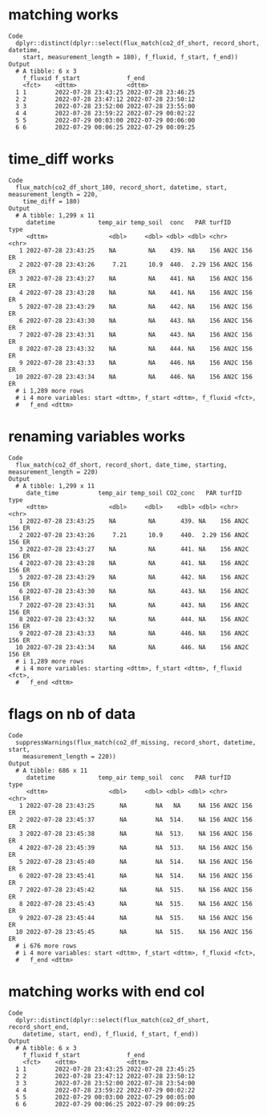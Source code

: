 # matching works

    Code
      dplyr::distinct(dplyr::select(flux_match(co2_df_short, record_short, datetime,
        start, measurement_length = 180), f_fluxid, f_start, f_end))
    Output
      # A tibble: 6 x 3
        f_fluxid f_start             f_end              
        <fct>    <dttm>              <dttm>             
      1 1        2022-07-28 23:43:25 2022-07-28 23:46:25
      2 2        2022-07-28 23:47:12 2022-07-28 23:50:12
      3 3        2022-07-28 23:52:00 2022-07-28 23:55:00
      4 4        2022-07-28 23:59:22 2022-07-29 00:02:22
      5 5        2022-07-29 00:03:00 2022-07-29 00:06:00
      6 6        2022-07-29 00:06:25 2022-07-29 00:09:25

# time_diff works

    Code
      flux_match(co2_df_short_180, record_short, datetime, start, measurement_length = 220,
        time_diff = 180)
    Output
      # A tibble: 1,299 x 11
         datetime            temp_air temp_soil  conc   PAR turfID       type 
         <dttm>                 <dbl>     <dbl> <dbl> <dbl> <chr>        <chr>
       1 2022-07-28 23:43:25    NA         NA    439. NA    156 AN2C 156 ER   
       2 2022-07-28 23:43:26     7.21      10.9  440.  2.29 156 AN2C 156 ER   
       3 2022-07-28 23:43:27    NA         NA    441. NA    156 AN2C 156 ER   
       4 2022-07-28 23:43:28    NA         NA    441. NA    156 AN2C 156 ER   
       5 2022-07-28 23:43:29    NA         NA    442. NA    156 AN2C 156 ER   
       6 2022-07-28 23:43:30    NA         NA    443. NA    156 AN2C 156 ER   
       7 2022-07-28 23:43:31    NA         NA    443. NA    156 AN2C 156 ER   
       8 2022-07-28 23:43:32    NA         NA    444. NA    156 AN2C 156 ER   
       9 2022-07-28 23:43:33    NA         NA    446. NA    156 AN2C 156 ER   
      10 2022-07-28 23:43:34    NA         NA    446. NA    156 AN2C 156 ER   
      # i 1,289 more rows
      # i 4 more variables: start <dttm>, f_start <dttm>, f_fluxid <fct>,
      #   f_end <dttm>

# renaming variables works

    Code
      flux_match(co2_df_short, record_short, date_time, starting, measurement_length = 220)
    Output
      # A tibble: 1,299 x 11
         date_time           temp_air temp_soil CO2_conc   PAR turfID       type 
         <dttm>                 <dbl>     <dbl>    <dbl> <dbl> <chr>        <chr>
       1 2022-07-28 23:43:25    NA         NA       439. NA    156 AN2C 156 ER   
       2 2022-07-28 23:43:26     7.21      10.9     440.  2.29 156 AN2C 156 ER   
       3 2022-07-28 23:43:27    NA         NA       441. NA    156 AN2C 156 ER   
       4 2022-07-28 23:43:28    NA         NA       441. NA    156 AN2C 156 ER   
       5 2022-07-28 23:43:29    NA         NA       442. NA    156 AN2C 156 ER   
       6 2022-07-28 23:43:30    NA         NA       443. NA    156 AN2C 156 ER   
       7 2022-07-28 23:43:31    NA         NA       443. NA    156 AN2C 156 ER   
       8 2022-07-28 23:43:32    NA         NA       444. NA    156 AN2C 156 ER   
       9 2022-07-28 23:43:33    NA         NA       446. NA    156 AN2C 156 ER   
      10 2022-07-28 23:43:34    NA         NA       446. NA    156 AN2C 156 ER   
      # i 1,289 more rows
      # i 4 more variables: starting <dttm>, f_start <dttm>, f_fluxid <fct>,
      #   f_end <dttm>

# flags on nb of data

    Code
      suppressWarnings(flux_match(co2_df_missing, record_short, datetime, start,
        measurement_length = 220))
    Output
      # A tibble: 686 x 11
         datetime            temp_air temp_soil  conc   PAR turfID       type 
         <dttm>                 <dbl>     <dbl> <dbl> <dbl> <chr>        <chr>
       1 2022-07-28 23:43:25       NA        NA   NA     NA 156 AN2C 156 ER   
       2 2022-07-28 23:45:37       NA        NA  514.    NA 156 AN2C 156 ER   
       3 2022-07-28 23:45:38       NA        NA  513.    NA 156 AN2C 156 ER   
       4 2022-07-28 23:45:39       NA        NA  513.    NA 156 AN2C 156 ER   
       5 2022-07-28 23:45:40       NA        NA  514.    NA 156 AN2C 156 ER   
       6 2022-07-28 23:45:41       NA        NA  514.    NA 156 AN2C 156 ER   
       7 2022-07-28 23:45:42       NA        NA  515.    NA 156 AN2C 156 ER   
       8 2022-07-28 23:45:43       NA        NA  515.    NA 156 AN2C 156 ER   
       9 2022-07-28 23:45:44       NA        NA  515.    NA 156 AN2C 156 ER   
      10 2022-07-28 23:45:45       NA        NA  515.    NA 156 AN2C 156 ER   
      # i 676 more rows
      # i 4 more variables: start <dttm>, f_start <dttm>, f_fluxid <fct>,
      #   f_end <dttm>

# matching works with end col

    Code
      dplyr::distinct(dplyr::select(flux_match(co2_df_short, record_short_end,
        datetime, start, end), f_fluxid, f_start, f_end))
    Output
      # A tibble: 6 x 3
        f_fluxid f_start             f_end              
        <fct>    <dttm>              <dttm>             
      1 1        2022-07-28 23:43:25 2022-07-28 23:45:25
      2 2        2022-07-28 23:47:12 2022-07-28 23:50:12
      3 3        2022-07-28 23:52:00 2022-07-28 23:54:00
      4 4        2022-07-28 23:59:22 2022-07-29 00:02:22
      5 5        2022-07-29 00:03:00 2022-07-29 00:05:00
      6 6        2022-07-29 00:06:25 2022-07-29 00:09:25

